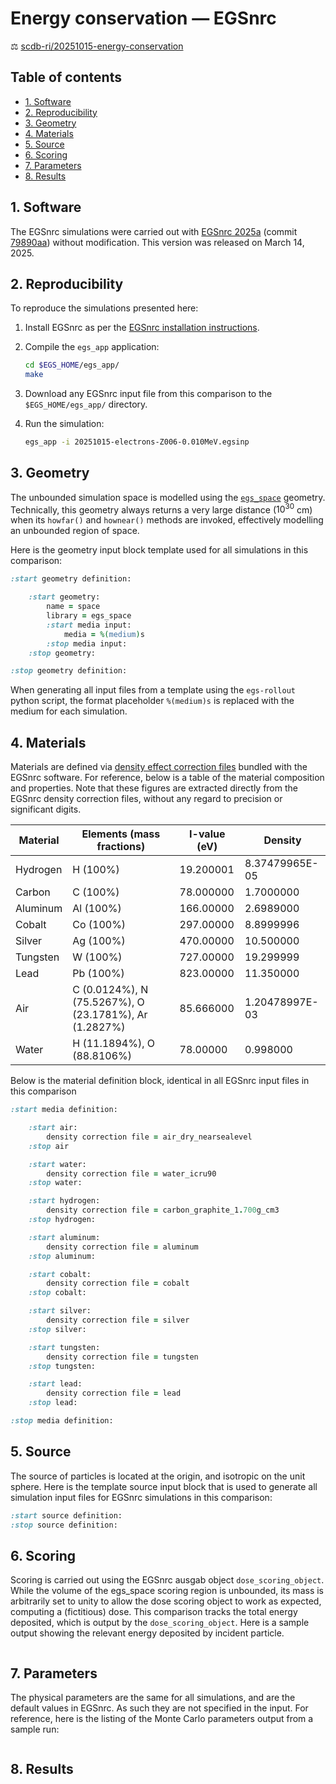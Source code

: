# Energy conservation — EGSnrc <!-- omit in toc -->

⚖️ [scdb-ri/20251015-energy-conservation](https://github.com/simulation-comparison/scdb-ri/tree/main/comparisons/20251015-energy-conservation)

## Table of contents  <!-- omit in toc -->

- [1. Software](#1-software)
- [2. Reproducibility](#2-reproducibility)
- [3. Geometry](#3-geometry)
- [4. Materials](#4-materials)
- [5. Source](#5-source)
- [6. Scoring](#6-scoring)
- [7. Parameters](#7-parameters)
- [8. Results](#8-results)


## 1. Software

The EGSnrc simulations were carried out with [EGSnrc 2025a](https://github.com/nrc-cnrc/EGSnrc/tree/v2025a) (commit [79890aa](https://github.com/nrc-cnrc/EGSnrc/commit/79890aaaeebced4bc136820028d83a448b1b4a3f)) without modification. This version was released on March 14, 2025.

## 2. Reproducibility

To reproduce the simulations presented here:

1. Install EGSnrc as per the [EGSnrc installation instructions](https://github.com/nrc-cnrc/EGSnrc/wiki/Installation-overview).

2. Compile the `egs_app` application:

   ```bash
   cd $EGS_HOME/egs_app/
   make
   ```

3. Download any EGSnrc input file from this comparison to the `$EGS_HOME/egs_app/` directory.

4. Run the simulation:

   ```bash
   egs_app -i 20251015-electrons-Z006-0.010MeV.egsinp
   ```

## 3. Geometry

The unbounded simulation space is modelled using the [`egs_space`](https://github.com/nrc-cnrc/EGSnrc/blob/master/HEN_HOUSE/egs%2B%2B/geometry/egs_space/egs_space.h) geometry. Technically, this geometry always returns a very large distance ($10^30$ cm) when its `howfar()` and `hownear()` methods are invoked, effectively modelling an unbounded region of space.

Here is the geometry input block template used for all simulations in this comparison:

```ruby
:start geometry definition:

    :start geometry:
        name = space
        library = egs_space
        :start media input:
            media = %(medium)s
        :stop media input:
    :stop geometry:

:stop geometry definition:
```

When generating all input files from a template using the `egs-rollout` python script, the format placeholder `%(medium)s` is replaced with the medium for each simulation.

## 4. Materials

Materials are defined via [density effect correction files](https://github.com/nrc-cnrc/EGSnrc/tree/master/HEN_HOUSE/pegs4/density_corrections) bundled with the EGSnrc software. For reference, below is a table of the material composition and properties. Note that these figures are extracted directly from the EGSnrc density correction files, without any regard to precision or significant digits.

| Material | Elements (mass fractions)                             | I-value (eV) | Density        |
| -------- | ----------------------------------------------------- | ------------ | -------------- |
| Hydrogen | H (100%)                                              | 19.200001    | 8.37479965E-05 |
| Carbon   | C (100%)                                              | 78.000000    | 1.7000000      |
| Aluminum | Al (100%)                                             | 166.00000    | 2.6989000      |
| Cobalt   | Co (100%)                                             | 297.00000    | 8.8999996      |
| Silver   | Ag (100%)                                             | 470.00000    | 10.500000      |
| Tungsten | W (100%)                                              | 727.00000    | 19.299999      |
| Lead     | Pb (100%)                                             | 823.00000    | 11.350000      |
| Air      | C (0.0124%), N (75.5267%), O (23.1781%), Ar (1.2827%) | 85.666000    | 1.20478997E-03 |
| Water    | H (11.1894%), O (88.8106%)                            | 78.00000     | 0.998000       |

Below is the material definition block, identical in all EGSnrc input files in this comparison

```ruby
:start media definition:

    :start air:
        density correction file = air_dry_nearsealevel
    :stop air

    :start water:
        density correction file = water_icru90
    :stop water:

    :start hydrogen:
        density correction file = carbon_graphite_1.700g_cm3
    :stop hydrogen:

    :start aluminum:
        density correction file = aluminum
    :stop aluminum:

    :start cobalt:
        density correction file = cobalt
    :stop cobalt:

    :start silver:
        density correction file = silver
    :stop silver:

    :start tungsten:
        density correction file = tungsten
    :stop tungsten:

    :start lead:
        density correction file = lead
    :stop lead:

:stop media definition:
```

## 5. Source

The source of particles is located at the origin, and isotropic on the unit sphere. Here is the template source input block that is used to generate all simulation input files for EGSnrc simulations in this comparison:

```ruby
:start source definition:
:stop source definition:
```

## 6. Scoring

Scoring is carried out using the EGSnrc ausgab object `dose_scoring_object`. While the volume of the egs_space scoring region is unbounded, its mass is arbitrarily set to unity to allow the dose scoring object to work as expected, computing a (fictitious) dose. This comparison tracks the total energy deposited, which is output by the `dose_scoring_object`. Here is a sample output showing the relevant energy deposited by incident particle.

```text

```

## 7. Parameters

The physical parameters are the same for all simulations, and are the default values in EGSnrc. As such they are not specified in the input. For reference, here is the listing of the Monte Carlo parameters output from a sample run:

```text

```

## 8. Results
